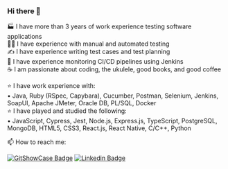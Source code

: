 ### Hi there 👋

🏭 I have more than 3 years of work experience testing software applications  
👨‍💻 I have experience with manual and automated testing  
✍️ I have experience writing test cases and test planning  
👀 I have experience monitoring CI/CD pipelines using Jenkins  
☕ I am passionate about coding, the ukulele, good books, and good coffee  

⭐ I have work experience with:  
• Java, Ruby (RSpec, Capybara), Cucumber, Postman, Selenium, Jenkins, SoapUI, Apache JMeter, Oracle DB, PL/SQL, Docker  
⭐ I have played and studied the following:  
• JavaScript, Cypress, Jest, Node.js, Express.js, TypeScript, PostgreSQL, MongoDB, HTML5, CSS3, React.js, React Native, C/C++, Python  
  
📫 How to reach me:  

[![GitShowCase Badge](https://img.shields.io/badge/GitShowCase-100000?style=for-the-badge&logo=github&logoColor=white)](https://www.gitshowcase.com/matheus-beck)
[![Linkedin Badge](https://img.shields.io/badge/LinkedIn-0077B5?style=for-the-badge&logo=linkedin&logoColor=white)](https://www.linkedin.com/in/matheus-beck/)  
